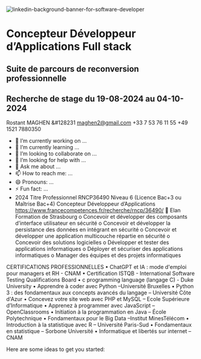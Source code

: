 ![linkedin-background-banner-for-software-developer](https://github.com/maghen2/maghen2/assets/101536427/2588a90b-0b82-4675-8155-f8e53e1af97f)

# Concepteur Développeur d’Applications Full stack
## Suite de parcours de reconversion professionnelle
## Recherche de stage du 19-08-2024 au 04-10-2024

Rostant MAGHEN
&#128231 maghen2@gmail.com
 	+33 7 53 76 11 55
 	+49 1521 7880350
  
- 🔭 I’m currently working on ...
- 🌱 I’m currently learning ...
- 👯 I’m looking to collaborate on ...
- 🤔 I’m looking for help with ...
- 💬 Ask me about ...
- 📫 How to reach me: ...
- 😄 Pronouns: ...
- ⚡ Fun fact: ...
- 
  2024 Titre Professionnel RNCP36490 Niveau 6 (Licence Bac+3 ou Maîtrise Bac+4) Concepteur Développeur d’Applications 
https://www.francecompetences.fr/recherche/rncp/36490/ 
	Elan Formation de Strasbourg
o	Concevoir et développer des composants d’interface utilisateur en sécurité
o	Concevoir et développer la persistance des données en intégrant en sécurité
o	Concevoir et développer une application multicouche répartie en sécurité
o	Concevoir des solutions logicielles
o	Développer et tester des applications informatiques
o	Déployer et sécuriser des applications informatiques
o	Manager des équipes et des projets informatiques

CERTIFICATIONS PROFESSIONNELLES
• ChatGPT et IA : mode d'emploi pour managers et RH - CNAM
• Certification ISTQB - International Software Testing Qualifications Board
• c programming language (langage C) - Duke University
• Apprendre à coder avec Python –Université Bruxelles
• Python 3 : des fondamentaux aux concepts avancés du langage – Université Côte d'Azur
• Concevez votre site web avec PHP et MySQL – Ecole Supérieure d’Informatique
• Apprenez à programmer avec JavaScript –OpenClassrooms
• Initiation à la programmation en Java – École Polytechnique
• Fondamentaux pour le Big Data –Institut MinesTélécom
• Introduction à la statistique avec R – Université Paris-Sud
• Fondamentaux en statistique – Sorbone Université 
• Informatique et libertés sur internet – CNAM




Here are some ideas to get you started:



